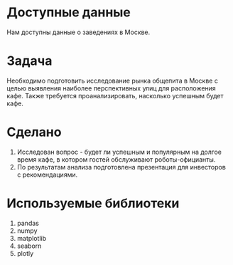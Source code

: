 # Доступные данные 

Нам доступны данные о заведениях в Москве. 

# Задача

Необходимо подготовить исследование рынка общепита в Москве с целью выявления наиболее перспективных улиц для расположения кафе. Также требуется проанализировать, насколько успешным будет кафе. 

# Сделано 


1. Исследован вопрос - будет ли успешным и популярным на долгое время кафе, в котором гостей обслуживают роботы-официанты. 
2. По результатам анализа подготовлена презентация для инвесторов с рекомендациями. 

# Используемые библиотеки 

1. pandas 
2. numpy
3. matplotlib
4. seaborn
5. plotly
